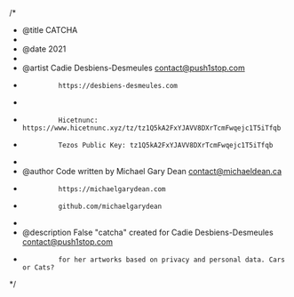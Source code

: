 /*
 * @title       CATCHA
 *
 * @date        2021
 *
 * @artist      Cadie Desbiens-Desmeules <contact@push1stop.com>
 *              https://desbiens-desmeules.com
 *
 *              Hicetnunc: https://www.hicetnunc.xyz/tz/tz1Q5kA2FxYJAVV8DXrTcmFwqejc1T5iTfqb
 *              Tezos Public Key: tz1Q5kA2FxYJAVV8DXrTcmFwqejc1T5iTfqb
 *
 * @author      Code written by Michael Gary Dean <contact@michaeldean.ca>
 *              https://michaelgarydean.com
 *              github.com/michaelgarydean
 * 
 * @description False "catcha" created for Cadie Desbiens-Desmeules <contact@push1stop.com>
 *              for her artworks based on privacy and personal data. Cars or Cats?
 */
